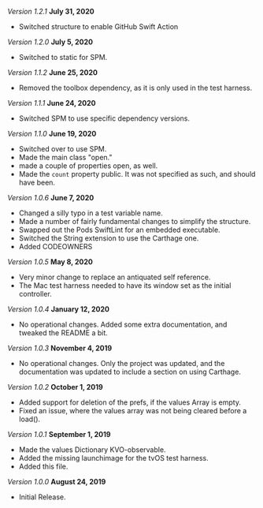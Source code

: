 *Version 1.2.1* **July 31, 2020**
- Switched structure to enable GitHub Swift Action

*Version 1.2.0* **July 5, 2020**
- Switched to static for SPM.

*Version 1.1.2* **June 25, 2020**
- Removed the toolbox dependency, as it is only used in the test harness.

*Version 1.1.1* **June 24, 2020**
- Switched SPM to use specific dependency versions.

*Version 1.1.0* **June 19, 2020**
- Switched over to use SPM.
- Made the main class "open."
- made a couple of properties open, as well.
- Made the `count` property public. It was not specified as such, and should have been.

*Version 1.0.6* **June 7, 2020**
- Changed a silly typo in a test variable name.
- Made a number of fairly fundamental changes to simplify the structure.
- Swapped out the Pods SwiftLint for an embedded executable.
- Switched the String extension to use the Carthage one.
- Added CODEOWNERS

*Version 1.0.5* **May 8, 2020**
- Very minor change to replace an antiquated self reference.
- The Mac test harness needed to have its window set as the initial controller.

*Version 1.0.4* **January 12, 2020**
- No operational changes. Added some extra documentation, and tweaked the README a bit.

*Version 1.0.3* **November 4, 2019**
- No operational changes. Only the project was updated, and the documentation was updated to include a section on using Carthage.

*Version 1.0.2* **October 1, 2019**
- Added support for deletion of the prefs, if the values Array is empty.
- Fixed an issue, where the values array was not being cleared before a load().

*Version 1.0.1* **September 1, 2019**
- Made the values Dictionary KVO-observable.
- Added the missing launchimage for the tvOS test harness.
- Added this file.

*Version 1.0.0* **August 24, 2019**
- Initial Release.
